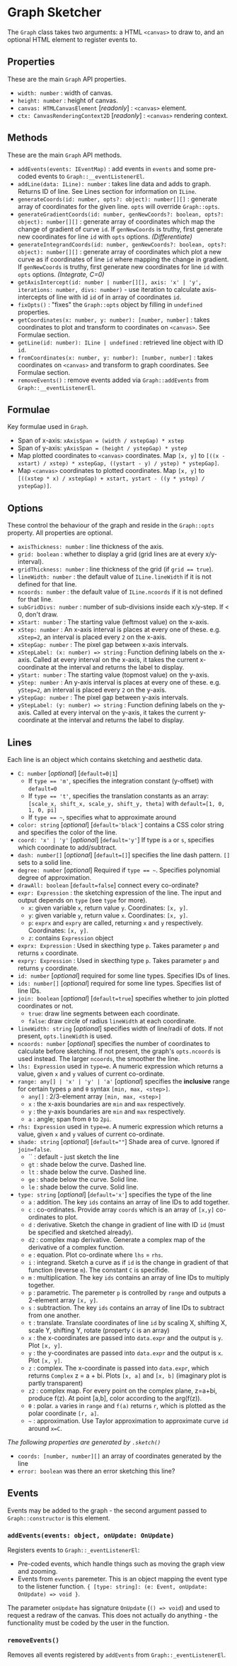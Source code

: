 # Graph Sketcher
The `Graph` class takes two arguments: a HTML `<canvas>` to draw to, and an optional HTML element to register events to.

## Properties
These are the main `Graph` API properties.

- `width: number` : width of canvas.
- `height: number` : height of canvas.
- `canvas: HTMLCanvasElement` [*readonly*] : `<canvas>` element.
- `ctx: CanvasRenderingContext2D` [*readonly*] : `<canvas>` rendering context.

## Methods
These are the main `Graph` API methods.

- `addEvents(events: IEventMap)` : add events in `events` and some pre-coded events to `Graph::__eventListenerEl`.
- `addLine(data: ILine): number` : takes line data and adds to graph. Returns ID of line. See Lines section for information on `ILine`.
- `generateCoords(id: number, opts?: object): number[][]` : generate array of coordinates for the given line. `opts` will override `Graph::opts`.
- `generateGradientCoords(id: number, genNewCoords?: boolean, opts?: object): number[][]` : generate array of coordinates which map the change of gradient of curve `id`. If `genNewCoords` is truthy, first generate new coordinates for line `id` with `opts` options. *(Differentiate)*
- `generateIntegrandCoords(id: number, genNewCoords?: boolean, opts?: object): number[][]` : generate array of coordinates which plot a new curve as if coordinates of line `id` where mapping the change in gradient. If `genNewCoords` is truthy, first generate new coordinates for line `id` with `opts` options. *(Integrate, C=0)*
- `getAxisIntercept(id: number | number[][], axis: 'x' | 'y', iterations: number, divs: number)` - use iteration to calculate axis-intercepts of line with id `id` of in array of coordinates `id`.
- `fixOpts()` : "fixes" the `Graph::opts` object by filling in `undefined` properties.
- `getCoordinates(x: number, y: number): [number, number]` : takes coordinates to plot and transform to coordinates on `<canvas>`. See Formulae section.
- `getLine(id: number): ILine | undefined` : retrieved line object with ID `id`.
- `fromCoordinates(x: number, y: number): [number, number]` : takes coordinates on `<canvas>` and transform to graph coordinates. See Formulae section.
- `removeEvents()` : remove events added via `Graph::addEvents` from `Graph::__eventListenerEl`.

## Formulae
Key formulae used in `Graph`.

- Span of x-axis: `xAxisSpan = (width / xstepGap) * xstep`
- Span of y-axis: `yAxisSpan = (height / ystepGap) * ystep`
- Map plotted coordinates to `<canvas>` coordinates. Map `[x, y]` to `[((x - xstart) / xstep) * xstepGap, ((ystart - y) / ystep) * ystepGap]`.
- Map `<canvas>` coordinates to plotted coordinates. Map `[x, y]` to `[((xstep * x) / xstepGap) + xstart, ystart - ((y * ystep) / ystepGap)]`.

## Options
These control the behaviour of the graph and reside in the `Graph::opts` property. All properties are optional.

- `axisThickness: number` : line thickness of the axis.
- `grid: boolean` : whether to display a grid (grid lines are at every x/y-interval).
- `gridThickness: number` : line thickness of the grid (if `grid == true`).
- `lineWidth: number` : the default value of `ILine.lineWidth` if it is not defined for that line.
- `ncoords: number` : the default value of `ILine.ncoords` if it is not defined for that line.
- `subGridDivs: number` : number of sub-divisions inside each x/y-step. If < 0, don't draw.
- `xStart: number` : The starting value (leftmost value) on the x-axis.
- `xStep: number` : An x-axis interval is places at every one of these. e.g. `xStep=2`, an interval is placed every `2` on the x-axis.
- `xStepGap: number` : The pixel gap between x-axis intervals.
- `xStepLabel: (x: number) => string` : Function defining labels on the x-axis. Called at every interval on the x-axis, it takes the current x-coordinate at the interval and returns the label to display.
- `yStart: number` : The starting value (topmost value) on the y-axis.
- `yStep: number` : An y-axis interval is places at every one of these. e.g. `yStep=2`, an interval is placed every `2` on the y-axis.
- `yStepGap: number` : The pixel gap between y-axis intervals.
- `yStepLabel: (y: number) => string` : Function defining labels on the y-axis. Called at every interval on the y-axis, it takes the current y-coordinate at the interval and returns the label to display.

## Lines
Each line is an object which contains sketching and aesthetic data.

- `C: number` [*optional*] [`default=0|1`]
  - If `type == 'm'`, specifies the integration constant (y-offset) with `default=0`
  - If `type == 't'`, specifies the translation constants as an array: `[scale_x, shift_x, scale_y, shift_y, theta]` with `default=[1, 0, 1, 0, pi]`
  - If `type == ~`, specifies what to approximate around
- `color: string` [*optional*] [`default='black'`] contains a CSS color string and specifies the color of the line.
- `coord: 'x' | 'y'` [*optional*] [`default='y'`] If type is `a` or `s`, specifies which coordinate to add/subtract.
- `dash: number[]` [*optional*] [`default=[]`] specifies the line dash pattern. `[]` sets to a solid line.
- `degree: number` [*optional*] Required if `type == ~`. Specifies polynomial degree of approximation.
- `drawAll: boolean` [`default=false`] connect every co-ordinate?
- `expr: Expression` : the sketching expression of the line. The input and output depends on `type` (see `type` for more).
  - `x`: given variable `x`, return value `y`. Coordinates: `[x, y]`.
  - `y`: given variable `y`, return value `x`. Coordinates: `[x, y]`.
  - `p`: `exprx` and `expry` are called, returning `x` and `y` respectively. Coordinates: `[x, y]`.
  - `z`: contains `Expression` object
- `exprx: Expression` : Used in skecthing type `p`. Takes parameter `p` and returns `x` coordinate.
- `expry: Expression` : Used in skecthing type `p`. Takes parameter `p` and returns `y` coordinate.
- `id: number` [*optional*] required for some line types. Specifies IDs of lines.
- `ids: number[]` [*optional*] required for some line types. Specifies list of line IDs.
- `join: boolean` [*optional*] [`default=true`] specifies whether to join plotted coordinates or not.
  - `true`: draw line segments between each coordinate.
  - `false`: draw circle of radius `lineWidth` at each coordinate.
- `lineWidth: string` [*optional*] specifies width of line/radii of dots. If not present, `opts.lineWidth` is used.
- `ncoords: number` [*optional*] specifies the number of coordinates to calculate before sketching. If not present, the graph's `opts.ncoords` is used instead. The larger `ncoords`, the smoother the line.
- `lhs: Expression` used in `type=e`. A numeric expression which returns a value, given `x` and `y` values of current co-ordinate.
- `range: any[] | 'x' | 'y' | 'a'` [*optional*] specifies the **inclusive** range for certain types `p` and `θ` syntax `[min, max, <step>]`.
  - `any[]` : 2/3-element array `[min, max, <step>]`
  - `x` : the x-axis boundaries are `min` and `max` respectively.
  - `y` : the y-axis boundaries are `min` and `max` respectively.
  - `a` : angle; span from `0` to `2pi`.
- `rhs: Expression` used in `type=e`. A numeric expression which returns a value, given `x` and `y` values of current co-ordinate.
- `shade: string` [*optional*] [`default=""`] Shade area of curve. Ignored if `join=false`.
  - ``   : default - just sketch the line
  - `gt` : shade below the curve. Dashed line.
  - `lt` : shade below the curve. Dashed line.
  - `ge` : shade below the curve. Solid line.
  - `le` : shade below the curve. Solid line.
- `type: string` [*optional*] [`default='x'`] specifies the type of the line
  - `a` : addition. The key `ids` contains an array of line IDs to add together.
  - `c` : co-ordinates. Provide array `coords` which is an array of `[x,y]` co-ordinates to plot.
  - `d` : derivative. Sketch the change in gradient of line with ID `id` (must be specified and sketched already).
  - `d2` : complex map derivative. Generate a complex map of the derivative of a complex function.
  - `e` : equation. Plot co-ordinate where `lhs` = `rhs`.
  - `i` : integrand. Sketch a curve as if `id` is the change in gradient of that function (reverse `m`). The constant `C` is specifide.
  - `m` : multiplication. The key `ids` contains an array of line IDs to multiply together.
  - `p` : parametric. The paremeter `p` is controlled by `range` and outputs a 2-element array `[x, y]`.
  - `s` : subtraction. The key `ids` contains an array of line IDs to subtract from one another.
  - `t` : translate. Translate coordinates of line `id` by scaling X, shifting X, scale Y, shifting Y, rotate (property `C` is an array)
  - `x` : the x-coordinates are passed into `data.expr` and the output is `y`. Plot `[x, y]`.
  - `y` : the y-coordinates are passed into `data.expr` and the output is `x`. Plot `[x, y]`.
  - `z` : complex. The x-coordinate is passed into `data.expr`, which returns `Complex` z = a + bi. Plots `[x, a]` and `[x, b]` (imaginary plot is partly transparent)
  - `z2` : complex map. For every point on the complex plane, z=a+bi, produce f(z). At point [a,b], color according to the arg(f(z)).
  - `θ` : polar. `a` varies in `range` and `f(a)` returns `r`, which is plotted as the polar coordinate `[r, a]`.
  - `~` : approximation. Use Taylor approximation to approximate curve `id` around `x=C`.

*The following properties are generated by `.sketch()`*
- `coords: [number, number][]` an array of coordinates generated by the line
- `error: boolean` was there an error sketching this line?

## Events
Events may be added to the graph - the second argument passed to `Graph::constructor` is this element.

### `addEvents(events: object, onUpdate: OnUpdate)`
Registers events to `Graph::_eventListenerEl`:
- Pre-coded events, which handle things such as moving the graph view and zooming.
- Events from `events` paremeter. This is an object mapping the event type to the listener function. `{ [type: string]: (e: Event, onUpdate: OnUpdate) => void }`.

The parameter `onUpdate` has signature `OnUpdate` (`() => void`) and used to request a redraw of the canvas. This does not actually do anything - the functionality must be coded by the user in the function.

### `removeEvents()`
Removes all events registered by `addEvents` from `Graph::_eventListenerEl`.